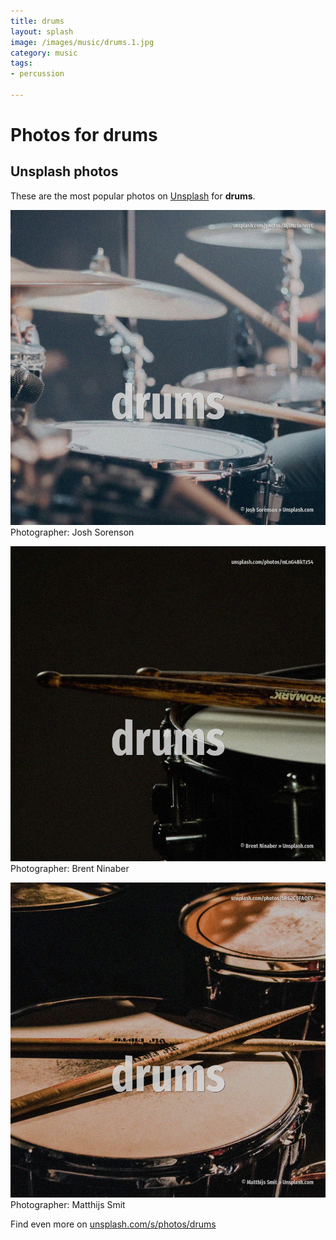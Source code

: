 ```yaml
---
title: drums
layout: splash
image: /images/music/drums.1.jpg
category: music
tags:
- percussion

---
```

# Photos for drums
 
## Unsplash photos
These are the most popular photos on [Unsplash](https://unsplash.com) for **drums**.
 
![drums](/images/music/drums.1.jpg)
Photographer:  Josh Sorenson
 
![drums](/images/music/drums.2.jpg)
Photographer:  Brent Ninaber
 
![drums](/images/music/drums.3.jpg)
Photographer:  Matthijs Smit
 
Find even more on [unsplash.com/s/photos/drums](https://unsplash.com/s/photos/drums)
 
